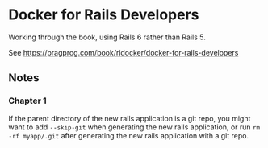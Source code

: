 # Docker for Rails Developers

Working through the book, using Rails 6 rather than Rails 5.

See https://pragprog.com/book/ridocker/docker-for-rails-developers

## Notes

### Chapter 1

If the parent directory of the new rails application is a git repo, you might
want to add `--skip-git` when generating the new rails application, or run `rm
-rf myapp/.git` after generating the new rails application with a git repo.
